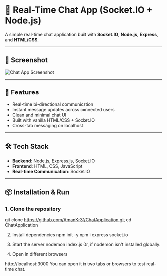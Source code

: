 # 💬 Real-Time Chat App (Socket.IO + Node.js)

A simple real-time chat application built with **Socket.IO**, **Node.js**, **Express**, and **HTML/CSS**.

---

## 📸 Screenshot

![Chat App Screenshot](./Screenshot%202025-07-03%20163310.png)

---

## 🚀 Features

- Real-time bi-directional communication
- Instant message updates across connected users
- Clean and minimal chat UI
- Built with vanilla HTML/CSS + Socket.IO
- Cross-tab messaging on localhost

---

## 🛠️ Tech Stack

- **Backend**: Node.js, Express.js, Socket.IO
- **Frontend**: HTML, CSS, JavaScript
- **Real-time Communication**: Socket.IO

---

## 📦 Installation & Run

### 1. Clone the repository

git clone https://github.com/AmanKr31/ChatApplication.git
cd ChatApplication

2. Install dependencies
npm init -y
npm i express socket.io

3. Start the server
nodemon index.js
Or, if nodemon isn't installed globally:


4. Open in different browsers

http://localhost:3000
You can open it in two tabs or browsers to test real-time chat.
